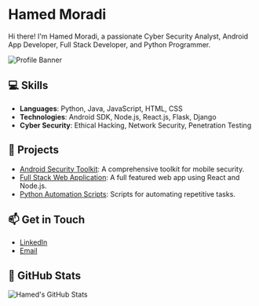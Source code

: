 # Hamed Moradi
Hi there! I'm Hamed Moradi, a passionate Cyber Security Analyst, Android App Developer, Full Stack Developer, and Python Programmer.

![Profile Banner](link_to_your_banner_image)  <!-- Optional: Add a banner image -->

## 💻 Skills
- **Languages**: Python, Java, JavaScript, HTML, CSS
- **Technologies**: Android SDK, Node.js, React.js, Flask, Django
- **Cyber Security**: Ethical Hacking, Network Security, Penetration Testing

## 🚀 Projects
- [Android Security Toolkit](link_to_project): A comprehensive toolkit for mobile security.
- [Full Stack Web Application](link_to_project): A full featured web app using React and Node.js.
- [Python Automation Scripts](link_to_project): Scripts for automating repetitive tasks.

## 📫 Get in Touch
- [LinkedIn]()
- [Email](mailto:hamdmrady63@gmail.com)

## 🔧 GitHub Stats
![Hamed's GitHub Stats](https://github-readme-stats.vercel.app/api?username=FullStackHamed&show_icons=true&theme=radical)  <!-- Add GitHub stats -->

